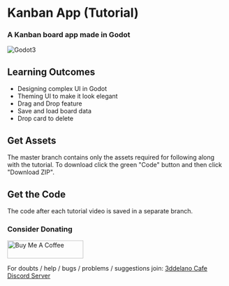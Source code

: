 Kanban App (Tutorial)
=========================================
### A Kanban board app made in Godot

<img alt="Godot3" src="https://img.shields.io/badge/-Godot 3.3.x-478CBF?style=for-the-badge&logo=godotengine&logoWidth=20&logoColor=white" />

Learning Outcomes
--------------

- Designing complex UI in Godot
- Theming UI to make it look elegant 
- Drag and Drop feature
- Save and load board data
- Drop card to delete


Get Assets
--------------

The master branch contains only the assets  required for following along with the tutorial. To download click the green "Code" button and then click "Download ZIP".


Get the Code
----------

The code after each tutorial video is saved in a separate branch.

### Consider Donating
<a href="https://www.buymeacoffee.com/3ddelano" target="_blank"><img height="41" width="174" src="https://cdn.buymeacoffee.com/buttons/v2/default-red.png" alt="Buy Me A Coffee" width="150" ></a>

For doubts / help / bugs / problems / suggestions join: [3ddelano Cafe Discord Server](https://discord.gg/FZY9TqW)
